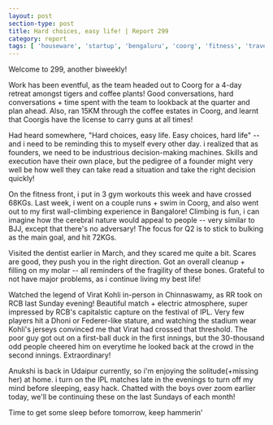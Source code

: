```yaml
---
layout: post
section-type: post
title: Hard choices, easy life! | Report 299
category: report
tags: [ 'houseware', 'startup', 'bengaluru', 'coorg', 'fitness', 'travel' ]
---
```


Welcome to 299, another biweekly!

Work has been eventful, as the team headed out to Coorg for a 4-day retreat amongst tigers and coffee plants! Good conversations, hard conversations + time spent with the team to lookback at the quarter and plan ahead. Also, ran 15KM through the coffee estates in Coorg, and learnt that Coorgis have the license to carry guns at all times! 

Had heard somewhere, "Hard choices, easy life. Easy choices, hard life" -- and i need to be reminding this to myself every other day. i realized that as founders, we need to be industrious decision-making machines. Skills and execution have their own place, but the pedigree of a founder might very well be how well they can take read a situation and take the right decision quickly!

On the fitness front, i put in 3 gym workouts this week and have crossed 68KGs. Last week, i went on a couple runs + swim in Coorg, and also went out to my first wall-climbing experience in Bangalore! Climbing is fun, i can imagine how the cerebral nature would appeal to people -- very similar to BJJ, except that there's no adversary! The focus for Q2 is to stick to bulking as the main goal, and hit 72KGs.

Visited the dentist earlier in March, and they scared me quite a bit. Scares are good, they push you in the right direction. Got an overall cleanup + filling on my molar -- all reminders of the fragility of these bones. Grateful to not have major problems, as i continue living my best life!

Watched the legend of Virat Kohli in-person in Chinnaswamy, as RR took on RCB last Sunday evening! Beautiful match + electric atmosphere, super impressed by RCB's capitalstic capture on the festival of IPL. Very few players hit a Dhoni or Federer-like stature, and watching the stadium wear Kohli's jerseys convinced me that Virat had crossed that threshold. The poor guy got out on a first-ball duck in the first innings, but the 30-thousand odd people cheered him on everytime he looked back at the crowd in the second innings. Extraordinary!

Anukshi is back in Udaipur currently, so i'm enjoying the solitude(+missing her) at home. i turn on the IPL matches late in the evenings to turn off my mind before sleeping, easy hack. Chatted with the boys over zoom earlier today, we'll be continuing these on the last Sundays of each month!

Time to get some sleep before tomorrow, keep hammerin'
